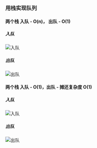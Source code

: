 ### 用栈实现队列

#### 两个栈  入队 - O(n)， 出队 - O(1)

##### 入队

![入队](https://pic.leetcode-cn.com/c631edf5bdffe4fb3f9708d1d7ee70e992c1afe17563445b7b29f2686384a2b7-file_1561371337486)

##### 出队
![出队](https://pic.leetcode-cn.com/a82e27b1f103cfd2035741e23aba04c2e71eecabd83f3360f19029130c7f8abf-file_1561371337481)

#### 两个栈  入队 - O(1)，出队 - 摊还复杂度 O(1)

##### 入队

![入队](https://pic.leetcode-cn.com/b7ee1de51cf97d3e6ae445682de13b9495e51f9b91a802b77a89f700035e7945-file_1561371337486)

##### 出队

![出队](https://assets.leetcode.com/static_assets/media/original_images/232_queue_using_stacksAPop.png)